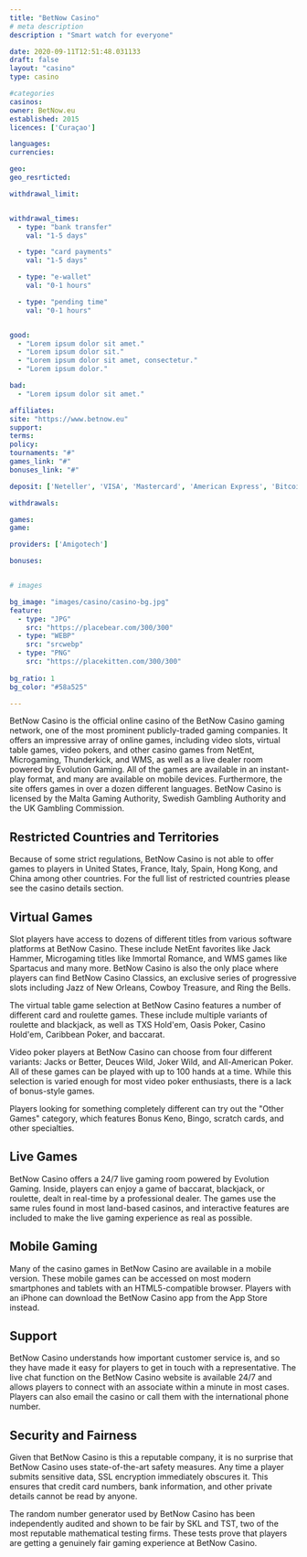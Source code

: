 ```yaml
---
title: "BetNow Casino"
# meta description
description : "Smart watch for everyone"

date: 2020-09-11T12:51:48.031133
draft: false
layout: "casino" 
type: casino

#categories
casinos: 
owner: BetNow.eu
established: 2015
licences: ['Curaçao']

languages: 
currencies: 

geo: 
geo_resrticted: 

withdrawal_limit:


withdrawal_times:
  - type: "bank transfer"
    val: "1-5 days"

  - type: "card payments"
    val: "1-5 days"

  - type: "e-wallet"
    val: "0-1 hours"

  - type: "pending time"
    val: "0-1 hours"


good:
  - "Lorem ipsum dolor sit amet."
  - "Lorem ipsum dolor sit."
  - "Lorem ipsum dolor sit amet, consectetur."
  - "Lorem ipsum dolor."

bad:
  - "Lorem ipsum dolor sit amet."

affiliates: 
site: "https://www.betnow.eu"
support: 
terms:
policy:
tournaments: "#"
games_link: "#"
bonuses_link: "#"

deposit: ['Neteller', 'VISA', 'Mastercard', 'American Express', 'Bitcoin', 'Bank wire', 'MoneyGram']

withdrawals: 

games: 
game:

providers: ['Amigotech']

bonuses:


# images

bg_image: "images/casino/casino-bg.jpg"  
feature:
  - type: "JPG" 
    src: "https://placebear.com/300/300"
  - type: "WEBP"
    src: "srcwebp"
  - type: "PNG"
    src: "https://placekitten.com/300/300"  
 
bg_ratio: 1 
bg_color: "#58a525"  

---
```


BetNow Casino is the official online casino of the BetNow Casino gaming network, one of the most prominent publicly-traded gaming companies. It offers an impressive array of online games, including video slots, virtual table games, video pokers, and other casino games from NetEnt, Microgaming, Thunderkick, and WMS, as well as a live dealer room powered by Evolution Gaming. All of the games are available in an instant-play format, and many are available on mobile devices. Furthermore, the site offers games in over a dozen different languages. BetNow Casino is licensed by the Malta Gaming Authority, Swedish Gambling Authority and the UK Gambling Commission.

## Restricted Countries and Territories
Because of some strict regulations, BetNow Casino is not able to offer games to players in United States, France, Italy, Spain, Hong Kong, and China among other countries. For the full list of restricted countries please see the casino details section.

## Virtual Games
Slot players have access to dozens of different titles from various software platforms at BetNow Casino. These include NetEnt favorites like Jack Hammer, Microgaming titles like Immortal Romance, and WMS games like Spartacus and many more. BetNow Casino is also the only place where players can find BetNow Casino Classics, an exclusive series of progressive slots including Jazz of New Orleans, Cowboy Treasure, and Ring the Bells.

The virtual table game selection at BetNow Casino features a number of different card and roulette games. These include multiple variants of roulette and blackjack, as well as TXS Hold'em, Oasis Poker, Casino Hold'em, Caribbean Poker, and baccarat.

Video poker players at BetNow Casino can choose from four different variants: Jacks or Better, Deuces Wild, Joker Wild, and All-American Poker. All of these games can be played with up to 100 hands at a time. While this selection is varied enough for most video poker enthusiasts, there is a lack of bonus-style games.

Players looking for something completely different can try out the "Other Games" category, which features Bonus Keno, Bingo, scratch cards, and other specialties.

## Live Games
BetNow Casino offers a 24/7 live gaming room powered by Evolution Gaming. Inside, players can enjoy a game of baccarat, blackjack, or roulette, dealt in real-time by a professional dealer. The games use the same rules found in most land-based casinos, and interactive features are included to make the live gaming experience as real as possible.

## Mobile Gaming
Many of the casino games in BetNow Casino are available in a mobile version. These mobile games can be accessed on most modern smartphones and tablets with an HTML5-compatible browser. Players with an iPhone can download the BetNow Casino app from the App Store instead.

## Support
BetNow Casino understands how important customer service is, and so they have made it easy for players to get in touch with a representative. The live chat function on the BetNow Casino website is available 24/7 and allows players to connect with an associate within a minute in most cases. Players can also email the casino or call them with the international phone number.

## Security and Fairness
Given that BetNow Casino is this a reputable company, it is no surprise that BetNow Casino uses state-of-the-art safety measures. Any time a player submits sensitive data, SSL encryption immediately obscures it. This ensures that credit card numbers, bank information, and other private details cannot be read by anyone.

The random number generator used by BetNow Casino has been independently audited and shown to be fair by SKL and TST, two of the most reputable mathematical testing firms. These tests prove that players are getting a genuinely fair gaming experience at BetNow Casino.